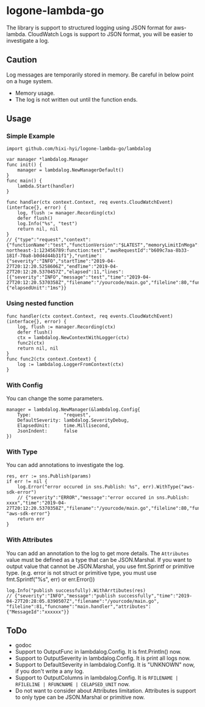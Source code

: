 # logone-lambda-go
The library is support to structured logging using JSON format for aws-lambda.
CloudWatch Logs is support to JSON format, you will be easier to investigate a log.

## Caution
Log messages are temporarily stored in memory.
Be careful in below point on a huge system.
* Memory usage.
* The log is not written out until the function ends.

## Usage
### Simple Example
```
import github.com/hixi-hyi/logone-lambda-go/lambdalog

var manager *lambdalog.Manager
func init() {
    manager = lambdalog.NewManagerDefault()
}
func main() {
    lambda.Start(handler)
}

func handler(ctx context.Context, req events.CloudWatchEvent) (interface{}, error) {
    log, flush := manager.Recording(ctx)
    defer flush()
    log.Info("%s", "test")
    return nil, nil
}
// {"type":"request","context":{"functionName":"test","functionVersion":"$LATEST","memoryLimitInMega":128,"invokedFunctionArn":"arn:aws:lambda:ap-northeast-1:123456789:function:test","awsRequestId":"b609c7aa-8b33-181f-70a8-b0d4d44b31f1"},"runtime":{"severity":"INFO","startTime":"2019-04-27T20:12:20.5258606Z","endTime":"2019-04-27T20:12:20.5370457Z","elapsed":11,"lines":[{"severity":"INFO","message":"test","time":"2019-04-27T20:12:20.5370358Z","filename":"/yourcode/main.go","fileline":80,"funcname":"main.handler"}]},"config":{"elapsedUnit":"1ms"}}
```

### Using nested function
```
func handler(ctx context.Context, req events.CloudWatchEvent) (interface{}, error) {
    log, flush := manager.Recording(ctx)
    defer flush()
    ctx = lambdalog.NewContextWithLogger(ctx)
    func2(ctx)
    return nil, nil
}
func func2(ctx context.Context) {
    log := lambdalog.LoggerFromContext(ctx)
}
```

### With Config
You can change the some parameters.
```
manager = lambdalog.NewManager(&lambdalog.Config{
	Type:            "request",
	DefaultSeverity: lambdalog.SeverityDebug,
	ElapsedUnit:     time.Millisecond,
	JsonIndent:      false
})
```

### With Type
You can add annotations to investigate the log.
```
res, err := sns.Publish(params)
if err != nil {
    log.Error("error occured in sns.Publish: %s", err).WithType("aws-sdk-error")
    // {"severity":"ERROR","message":"error occured in sns.Publish: xxxx","time":"2019-04-27T20:12:20.5370358Z","filename":"/yourcode/main.go","fileline":80,"funcname":"main.handler","type": "aws-sdk-error"}
    return err
}
```
### With Attributes
You can add an annotation to the log to get more details.
The `Attributes` value must be defined as a type that can be JSON.Marshal. If you want to output value that cannot be JSON.Marshal, you use fmt.Sprintf or primitive type. (e.g. error is not struct or primitive type, you must use fmt.Sprintf("%s", err) or err.Error())
```
log.Info("publish successfully).WithArrtibutes(res)
// {"severity":"INFO","message":"publish successfully","time":"2019-04-27T20:28:05.8390507Z","filename":"/yourcode/main.go", "fileline":81,"funcname":"main.handler","attributes":{"MessageId":"xxxxxx"}}
```

## ToDo
* godoc
* Support to OutputFunc in lambdalog.Config. It is fmt.Println() now.
* Support to OutputSeverity in lambdalog.Config. It is print all logs now.
* Support to DefaultSeverity in lambdalog.Config. It is "UNKNOWN" now, if you don't write a any log.
* Support to OutputColumns in lambdalog.Config. It is `RFILENAME | RFILELINE | RFUNCNAME | CELAPSED_UNIT` now.
* Do not want to consider about Attributes limitation. Attributes is support to only type can be JSON.Marshal or primitive now.
